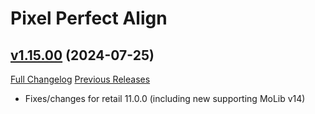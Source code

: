 # Pixel Perfect Align

## [v1.15.00](https://github.com/mooreatv/PixelPerfectAlign/tree/v1.15.00) (2024-07-25)
[Full Changelog](https://github.com/mooreatv/PixelPerfectAlign/compare/v1.14.08...v1.15.00) [Previous Releases](https://github.com/mooreatv/PixelPerfectAlign/releases)

- Fixes/changes for retail 11.0.0 (including new supporting MoLib v14)  
